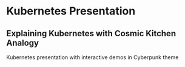 # Kubernetes Presentation

## Explaining Kubernetes with Cosmic Kitchen Analogy

Kubernetes presentation with interactive demos in Cyberpunk theme

